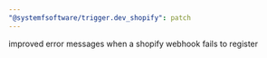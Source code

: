```yaml
---
"@systemfsoftware/trigger.dev_shopify": patch
---
```


improved error messages when a shopify webhook fails to register
